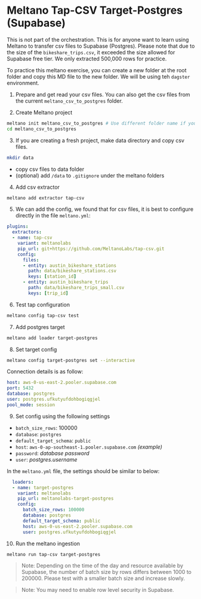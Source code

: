 # Meltano Tap-CSV Target-Postgres (Supabase)
This is not part of the orchestration. This is for anyone want to learn using Meltano to transfer csv files to Supabase (Postgres). Please note that due to the size of the `bikeshare_trips.csv`, it exceeded the size allowed for Supabase free tier. We only extracted 500,000 rows for practice. 

To practice this meltano exercise, you can create a new folder at the root folder and copy this MD file to the new folder. We will be using teh `dagster` environment.

1. Prepare and get read your csv files. You can also get the csv files from the current `meltano_csv_to_postgres` folder.

2. Create Meltano project
```bash
meltano init meltano_csv_to_postgres # Use different folder name if you want to practice
cd meltano_csv_to_postgres
```

3. If you are creating a fresh project, make data directory and copy csv files.
```bash
mkdir data
```
- copy csv files to data folder
- (optional) add `/data` to `.gitignore` under the meltano folders

4. Add csv extractor
```bash
meltano add extractor tap-csv 
```

5. We can add the config, we found that for csv files, it is best to configure directly in the file `meltano.yml`:
```yml
plugins:
  extractors:
  - name: tap-csv
    variant: meltanolabs
    pip_url: git+https://github.com/MeltanoLabs/tap-csv.git
    config:
      files:
      - entity: austin_bikeshare_stations
        path: data/bikeshare_stations.csv
        keys: [station_id]
      - entity: austin_bikeshare_trips
        path: data/bikeshare_trips_small.csv
        keys: [trip_id]
```

6. Test tap configuration
```bash
meltano config tap-csv test
```

7. Add postgres target
```bash
meltano add loader target-postgres
```

8. Set target config
```bash
meltano config target-postgres set --interactive
```
Connection details is as follow:
```yaml
host: aws-0-us-east-2.pooler.supabase.com
port: 5432
database: postgres
user: postgres.ufkutyufdohbogiqgjel
pool_mode: session
```


9. Set config using the following settings
- `batch_size_rows`: 100000
- `database`: `postgres`
- `default_target_schema`: `public`
- `host`: `aws-0-ap-southeast-1.pooler.supabase.com` *(example)*
- `password`: *database password*
- `user`: *postgres.username*

In the `meltano.yml` file, the settings should be similar to below:
```yml
  loaders:
  - name: target-postgres
    variant: meltanolabs
    pip_url: meltanolabs-target-postgres
    config:
      batch_size_rows: 100000
      database: postgres
      default_target_schema: public
      host: aws-0-us-east-2.pooler.supabase.com
      user: postgres.ufkutyufdohbogiqgjel
```

10. Run the meltano ingestion
```bash
meltano run tap-csv target-postgres 
```

> Note: Depending on the time of the day and resource available by Supabase, the number of batch size by rows differs between 1000 to 200000. Please test with a smaller batch size and increase slowly.

> Note: You may need to enable row level security in Supabase.
